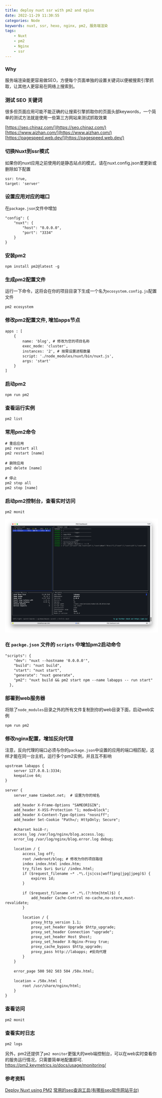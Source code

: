 ```yaml
---
title: deploy nuxt ssr with pm2 and nginx
date: 2022-11-29 11:30:55
categories: Node
keywords: nuxt, ssr, hexo, nginx, pm2, 服务端渲染
tags:
    - Nuxt
    - pm2
    - Nginx
    - ssr
---
```




### Why
服务端渲染能更容易做SEO，方便每个页面单独的设置关键词以便被搜索引擎抓取，让其他人更容易在网络上搜索到。

### 测试 SEO 关键词
很多但页面应用可能不能正确的让搜索引擎抓取你的页面头部keywords，一个简单的测试方法就是使用一些第三方网站来测试抓取效果

[https://seo.chinaz.com/](https://seo.chinaz.com/)
[https://www.aizhan.com/](https://www.aizhan.com/)
[https://pagespeed.web.dev/](https://pagespeed.web.dev/)


### 切换Nuxt到ssr模式
如果你的nuxt应用之前使用的是静态站点的模式，请在nuxt.config.json里更新或删除如下配置

```
ssr: true,
target: 'server'
```

### 设置应用对应的端口
在`package.json`文件中增加
```
"config": {
    "nuxt": {
        "host": "0.0.0.0",
        "port": "3334"
    }
}
```

### 安装pm2
```
npm install pm2@latest -g
```

### 生成pm2配置文件
运行一下命令，这将会在你的项目目录下生成一个名为`ecosystem.config.js`配置文件
```
pm2 ecosystem
```


### 修改pm2配置文件, 增加apps节点
```
apps : [
    {
        name: 'blog', # 修改为您的项目名称
        exec_mode: 'cluster',
        instances: '2', # 按需设置进程数量
        script: './node_modules/nuxt/bin/nuxt.js',
        args: 'start'
    }
]
```

### 启动pm2
```
npm run pm2
```

### 查看运行实例
```
pm2 list
```

### 常用pm2命令
```
# 重启应用
pm2 restart all
pm2 restart [name]

# 删除应用
pm2 delete [name]

# 停止
pm2 stop all
pm2 stop [name]
```

### 启动pm2控制台，查看实时访问
```
pm2 monit
```

![pm2 monit](/uploads/pm2_monit.png)


### 在 `packge.json` 文件的 `scripts` 中增加pm2启动命令
```
"scripts": {
    "dev": "nuxt --hostname '0.0.0.0'",
    "build": "nuxt build",
    "start": "nuxt start",
    "generate": "nuxt generate",
    "pm2": "nuxt build && pm2 start npm --name labapps -- run start"
  },
```

### 部署到web服务器
将除了`node_modules`目录之外的所有文件复制到你的web目录下面，启动web实例
```
npm run pm2
```

### 修改nginx配置，增加反向代理

注意，反向代理的端口必须与你的`package.json`中设置的应用的端口相匹配，这样才能在同一台主机，运行多个pm2实例，并且互不影响
```
upstream labapps {
    server 127.0.0.1:3334;
    keepalive 64;
}

server {
    server_name timebot.net;  # 设置为你的域名

    add_header X-Frame-Options "SAMEORIGIN";
    add_header X-XSS-Protection "1; mode=block";
    add_header X-Content-Type-Options "nosniff";
    add_header Set-Cookie "Path=/; HttpOnly; Secure";

    #charset koi8-r;
    access_log /var/log/nginx/blog.access.log;
    error_log /var/log/nginx/blog.error.log debug;

    location / {
        access_log off;
        root /webroot/blog; # 修改为你的项目路径
        index index.html index.htm;
        try_files $uri $uri/ /index.html;
        if ($request_filename ~* .*\.(js|css|woff|png|jpg|jpeg)$) {
            expires 1d;
        }

        if ($request_filename ~* .*\.(?:htm|html)$) {
            add_header Cache-Control no-cache,no-store,must-revalidate;
        }

        location / {
            proxy_http_version 1.1;
            proxy_set_header Upgrade $http_upgrade;
            proxy_set_header Connection "upgrade";
            proxy_set_header Host $host;
            proxy_set_header X-Nginx-Proxy true;
            proxy_cache_bypass $http_upgrade;
            proxy_pass http://labapps; #反向代理
        }
    }

    error_page 500 502 503 504 /50x.html;

    location = /50x.html {
        root /usr/share/nginx/html;
    }
}
```

### 查看访问
```
pm2 monit
```

### 查看实时日志
```
pm2 logs
```

另外，pm2还提供了`pm2 monitor`更强大的web端控制台，可以在web实时查看你的服务运行情况，只需要简单地配置即可.
https://pm2.keymetrics.io/docs/usage/monitoring/


###  参考资料
[Deploy Nuxt using PM2](https://nuxtjs.org/deployments/pm2/)
[常用的seo查询工具(有哪些seo软件网站平台)](https://zhuanlan.zhihu.com/p/398023953)
